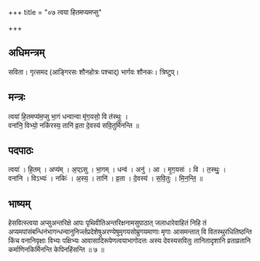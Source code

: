 +++
title = "०७ त्वया हितमप्यमप्सु"

+++
## अधिमन्त्रम्
सविता। गृत्समद (आङ्गिरसः शौनहोत्रः पश्चाद्) भार्गवः शौनकः। त्रिष्टुप्।

## मन्त्रः
त्वया॑ हि॒तमप्य॑म॒प्सु भा॒गं धन्वान्वा मृ॑ग॒यसो॒ वि त॑स्थुः ।  
वना॑नि॒ विभ्यो॒ नकि॑रस्य॒ तानि॑ व्र॒ता दे॒वस्य॑ सवि॒तुर्मि॑नन्ति ॥

## पदपाठः
त्वया॑ । हि॒तम् । अप्य॑म् । अ॒प्ऽसु । भा॒गम् । धन्व॑ । अनु॑ । आ । मृ॒ग॒यसः॑ । वि । त॒स्थुः॒ ।  
वना॑नि । विऽभ्यः॑ । नकिः॑ । अ॒स्य॒ । तानि॑ । व्र॒ता । दे॒वस्य॑ । स॒वि॒तुः । मि॒न॒न्ति॒ ॥

## भाष्यम्
हेसवित्स्त्वया अप्सुअन्तरिक्षे आपः पृथिवीतिअन्तरिक्षनामसुपाठात् जलाधारेवाहितं निहि तं अप्यमपांसंबन्धिनंभागन्धन्वानुनिर्ज्लप्रदेशेषुअरण्येषुमृगयसोम्रुगयमाणाः मृगाः आसमन्तात् वि वितस्थुरधितिष्ठन्ति किंच वनानिवृक्षाः विभ्यः पक्षिभ्यः आवासादिरूपेणत्वयाभागोदत्तः अस्य देवस्यसवितुः तानितादृशानि व्रताव्रतानि कर्माणिनकिर्मिनन्ति केपिनहिंसन्ति ॥ ७ ॥